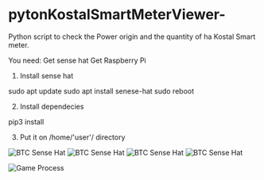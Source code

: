 # pytonKostalSmartMeterViewer-

Python script to check the Power origin and the quantity of ha Kostal Smart meter.

You need: 
Get sense hat
Get Raspberry Pi 


1. Install sense hat

sudo apt update
sudo apt install senese-hat
sudo reboot

2. Install   dependecies

pip3 install 

3. Put it on    /home/'user'/    directory


![BTC Sense Hat](IMG_1341.jpg)
![BTC Sense Hat](IMG_1332.jpg)
![BTC Sense Hat](IMG_1335.jpg)
![BTC Sense Hat](IMG_1343.jpg)

![Game Process](https://github.com/sodapop/pytonKostalSmartMeterViewer-/blob/master/funcionamiento.gif)
